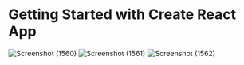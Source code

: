 # Getting Started with Create React App

![Screenshot (1560)](https://user-images.githubusercontent.com/86683029/171918731-77e0b6f6-d1fa-476f-b09a-997088777100.png)
![Screenshot (1561)](https://user-images.githubusercontent.com/86683029/171918810-58cbd412-bc31-4c2f-b820-c101d63df6f4.png)
![Screenshot (1562)](https://user-images.githubusercontent.com/86683029/171918879-496ccaba-b879-4ad5-aa95-4b240b127866.png)
